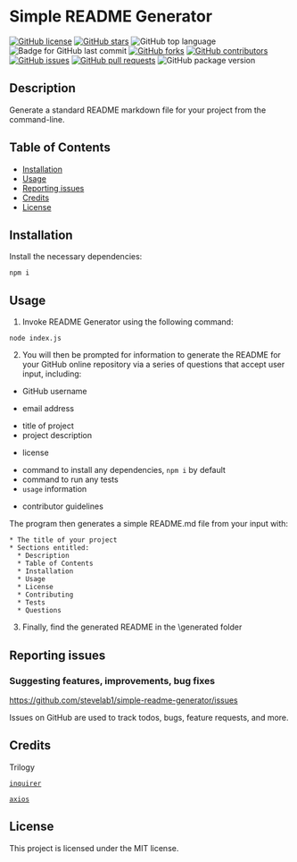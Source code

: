 # Simple README Generator

[![GitHub license](https://img.shields.io/github/license/stevelab1/simple-readme-generator)](https://github.com/stevelab1/simple-readme-generator/blob/main/LICENSE)
  [![GitHub stars](https://img.shields.io/github/stars/stevelab1/simple-readme-generator)](https://github.com/stevelab1/simple-readme-generator/stargazers)
  ![GitHub top language](https://img.shields.io/github/languages/top/stevelab1/simple-readme-generator?style=flat&logo=appveyor) ![Badge for GitHub last commit](https://img.shields.io/github/last-commit/stevelab1/simple-readme-generator?style=flat&logo=appveyor)
  [![GitHub forks](https://img.shields.io/github/forks/stevelab1/simple-readme-generator)](https://github.com/stevelab1/simple-readme-generator/network)
  [![GitHub contributors](https://img.shields.io/github/contributors/stevelab1/simple-readme-generator)](https://github.com/stevelab1/simple-readme-generator/graphs/contributors)
  [![GitHub issues](https://img.shields.io/github/issues/stevelab1/simple-readme-generator)](https://github.com/stevelab1/simple-readme-generator/issues)
  [![GitHub pull requests](https://img.shields.io/github/issues-pr/stevelab1/simple-readme-generator)](https://github.com/stevelab1/simple-readme-generator/pulls)
  ![GitHub package version](https://img.shields.io/github/package-json/v/stevelab1/simple-readme-generator)

## Description

Generate a standard README markdown file for your project from the command-line.

## Table of Contents

- [Installation](#installation)
- [Usage](#usage)
- [Reporting issues](#reporting-issues)
- [Credits](#credits)
- [License](#license)

## Installation

Install the necessary dependencies:

```
npm i
```

## Usage

<!-- ### Instructions and examples for use: -->

1. Invoke README Generator using the following command:

```
node index.js
```

2. You will then be prompted for information to generate the README for your GitHub online repository via a series of questions that accept user input, including:

- GitHub username
<!-- in future allow (or other online repository) -->
- email address 
<!-- in future include more options (contact information (if any) for contributor / user questions) -->
- title of project
- project description 
<!-- (if any) -->
- license 
<!-- (if any) -->
- command to install any dependencies, `npm i` by default
- command to run any tests
- `usage` information
<!-- tips or info for user -->
- contributor guidelines

The program then generates a simple README.md file from your input with:

    * The title of your project
    * Sections entitled:
      * Description
      * Table of Contents
      * Installation
      * Usage
      * License
      * Contributing
      * Tests
      * Questions

3. Finally, find the generated README in the \generated folder

## Reporting issues

### Suggesting features, improvements, bug fixes

https://github.com/stevelab1/simple-readme-generator/issues

Issues on GitHub are used to track todos, bugs, feature requests, and more.

## Credits

Trilogy

[`inquirer`](https://www.npmjs.com/package/inquirer)

[`axios`](https://www.npmjs.com/package/axios)

## License

  This project is licensed under the MIT license.
